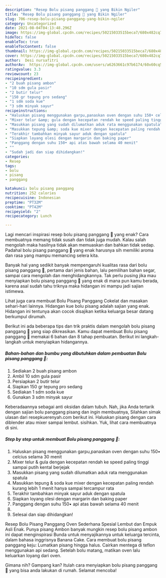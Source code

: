 ```yaml
---
description: "Resep Bolu pisang panggang 🍌 yang Bikin Ngiler"
title: "Resep Bolu pisang panggang 🍌 yang Bikin Ngiler"
slug: 706-resep-bolu-pisang-panggang-yang-bikin-ngiler
category: Uncategorized
date: 2021-08-04T04:13:48.296Z
image: https://img-global.cpcdn.com/recipes/50215033515beca7/680x482cq70/bolu-pisang-panggang-foto-resep-utama.jpg
hideToc: false
enableToc: true
enableTocContent: false
thumbnail: https://img-global.cpcdn.com/recipes/50215033515beca7/680x482cq70/bolu-pisang-panggang-foto-resep-utama.jpg
cover: https://img-global.cpcdn.com/recipes/50215033515beca7/680x482cq70/bolu-pisang-panggang-foto-resep-utama.jpg
author:  Desi nursafitri
authorAv:  https://img-global.cpcdn.com/users/a6263661c97b6174/60x60cq50/avatar.jpg
ratingvalue: 3.3
reviewcount: 23
recipeingredient:
- "2 buah pisang ambon"
- "10 sdm gula pasir"
- "2 butir telur"
- "150 gr tepung pro sedang"
- "1 sdm soda kue"
- "3 sdm minyak sayur"
recipeinstructions:
- "Haluskan pisang menggunakan garpu,panaskan oven dengan suhu 150• celcius selama 30 menit"
- "Mixer telur &amp; gula dengan kecepatan rendah ke speed paling tinggi sampai putih kental berjejak"
- "Masukkan pisang yang sudah dilumatkan aduk rata menggunakan spatula"
- "Masukkan tepung &amp; soda kue mixer dengan kecepatan paling rendah kurang lebih 1 menit hanya sampai tercampur rata"
- "Terakhir tambahkan minyak sayur aduk dengan spatula"
- "Siapkan loyang olesi dengan margarin dan baking paper"
- "Panggang dengan suhu 150• api atas bawah selama 40 menit"
- ""
- "Sudah jadi dan siap dihidangkan!"
categories:
- Resep
tags:
- bolu
- pisang
- panggang

katakunci: bolu pisang panggang 
nutrition: 252 calories
recipecuisine: Indonesian
preptime: "PT32M"
cooktime: "PT42M"
recipeyield: "2"
recipecategory: Lunch

---
```



Lagi mencari inspirasi resep bolu pisang panggang 🍌 yang enak? Cara membuatnya memang tidak susah dan tidak juga mudah. Kalau salah mengolah maka hasilnya tidak akan memuaskan dan bahkan tidak sedap. Padahal bolu pisang panggang 🍌 yang enak harusnya sih memiliki aroma dan rasa yang mampu memancing selera kita.


Banyak hal yang sedikit banyak mempengaruhi kualitas rasa dari bolu pisang panggang 🍌, pertama dari jenis bahan, lalu pemilihan bahan segar, sampai cara mengolah dan menghidangkannya. Tak perlu pusing jika mau menyiapkan bolu pisang panggang 🍌 yang enak di mana pun kamu berada, karena asal sudah tahu triknya maka hidangan ini mampu jadi sajian istimewa.

Lihat juga cara membuat Bolu Pisang Panggang Cokelat dan masakan sehari-hari lainnya. Hidangan kue bolu pisang adalah sajian yang enak. Hidangan ini tentunya akan cocok disajikan ketika keluarga besar datang berkumpul dirumah.


Berikut ini ada beberapa tips dan trik praktis dalam mengolah bolu pisang panggang 🍌 yang siap dikreasikan. Kamu dapat membuat Bolu pisang panggang 🍌 memakai 6 bahan dan 8 tahap pembuatan. Berikut ini langkah-langkah untuk menyiapkan hidangannya.

<!--inarticleads1-->

##### Bahan-bahan dan bumbu yang dibutuhkan dalam pembuatan Bolu pisang panggang 🍌:

1. Sediakan 2 buah pisang ambon
1. Ambil 10 sdm gula pasir
1. Persiapkan 2 butir telur
1. Siapkan 150 gr tepung pro sedang
1. Sediakan 1 sdm soda kue
1. Gunakan 3 sdm minyak sayur


Keberadaannya sebagai anti oksidan dalam tubuh. Nah, jika Anda tertarik dengan sajian bolu panggang pisang dan ingin membuatnya, Silahkan simak ulasan dari resepkuerenyah.com berikut ini. Haluskan pisang dengan cara diblender atau mixer sampai lembut. sisihkan. Yuk, lihat cara membuatnya di sini. 

<!--inarticleads2-->

##### Step by step untuk membuat Bolu pisang panggang 🍌:

1. Haluskan pisang menggunakan garpu,panaskan oven dengan suhu 150• celcius selama 30 menit
1. Mixer telur &amp; gula dengan kecepatan rendah ke speed paling tinggi sampai putih kental berjejak
1. Masukkan pisang yang sudah dilumatkan aduk rata menggunakan spatula
1. Masukkan tepung &amp; soda kue mixer dengan kecepatan paling rendah kurang lebih 1 menit hanya sampai tercampur rata
1. Terakhir tambahkan minyak sayur aduk dengan spatula
1. Siapkan loyang olesi dengan margarin dan baking paper
1. Panggang dengan suhu 150• api atas bawah selama 40 menit
1. 
1. Selesai dan siap dihidangkan!

Resep Bolu Pisang Panggang Oven Sederhana Spesial Lembut dan Empuk Asli Enak. Punya pisang Ambon banyak mungkin resep bolu pisang ambon ini dapat menginspirasi Bunda untuk menyajikannya untuk keluarga tercinta, dalam bahasa inggrisnya Banana Cake. Cara membuat bolu pisang panggang keju: Lumatkan pisang hingga halus. Cairkan mentega di teflon menggunakan api sedang. Setelah bolu matang, matikan oven lalu keluarkan loyang dari oven. 

Gimana nih? Gampang kan? Itulah cara menyiapkan bolu pisang panggang 🍌 yang bisa anda lakukan di rumah. Selamat mencoba!
